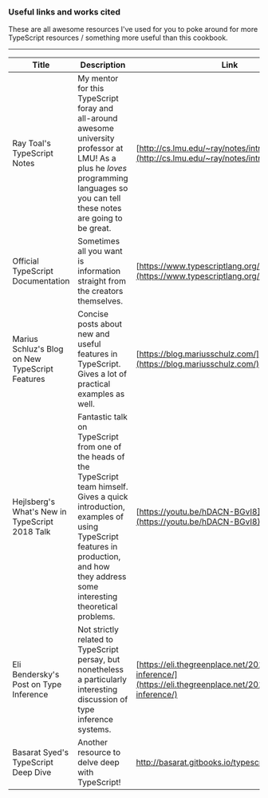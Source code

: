 ### Useful links and works cited

These are all awesome resources I've used for you to poke around for more TypeScript resources / something more useful than this cookbook. 

***

| Title         | Description   | Link  |
| ------------- |  -------------| ----- |
| Ray Toal's TypeScript Notes | My mentor for this TypeScript foray and all-around awesome university professor at LMU! As a plus he *loves* programming languages so you can tell these notes are going to be great.| [http://cs.lmu.edu/~ray/notes/introtypescript/](http://cs.lmu.edu/~ray/notes/introtypescript/) |
| Official TypeScript Documentation| Sometimes all you want is information straight from the creators themselves. | [https://www.typescriptlang.org/docs/home.html](https://www.typescriptlang.org/docs/home.html)| 
| Marius Schluz's Blog on New TypeScript Features | Concise posts about new and useful features in TypeScript. Gives a lot of practical examples as well.| [https://blog.mariusschulz.com/](https://blog.mariusschulz.com/) |
| Hejlsberg's What's New in TypeScript 2018 Talk | Fantastic talk on TypeScript from one of the heads of the TypeScript team himself. Gives a quick introduction, examples of using TypeScript features in production, and how they address some interesting theoretical problems.| [https://youtu.be/hDACN-BGvI8](https://youtu.be/hDACN-BGvI8) |
| Eli Bendersky's Post on Type Inference | Not strictly related to TypeScript persay, but nonetheless a particularly interesting discussion of type inference systems. | [https://eli.thegreenplace.net/2018/type-inference/](https://eli.thegreenplace.net/2018/type-inference/) | 
| Basarat Syed's TypeScript Deep Dive | Another resource to delve deep with TypeScript! |http://basarat.gitbooks.io/typescript/ |
